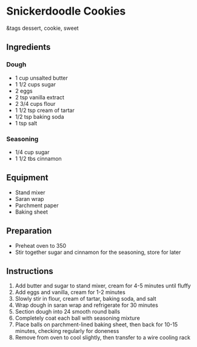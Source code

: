 # Snickerdoodle Cookies

&tags dessert, cookie, sweet

## Ingredients

### Dough

- 1 cup unsalted butter
- 1 1/2 cups sugar
- 2 eggs
- 2 tsp vanilla extract
- 2 3/4 cups flour
- 1 1/2 tsp cream of tartar
- 1/2 tsp baking soda
- 1 tsp salt

### Seasoning

- 1/4 cup sugar
- 1 1/2 tbs cinnamon

## Equipment

- Stand mixer
- Saran wrap
- Parchment paper
- Baking sheet

## Preparation

- Preheat oven to 350
- Stir together sugar and cinnamon for the seasoning, store for later

## Instructions

1. Add butter and sugar to stand mixer, cream for 4-5 minutes until fluffy
1. Add eggs and vanilla, cream for 1-2 minutes
1. Slowly stir in flour, cream of tartar, baking soda, and salt
1. Wrap dough in saran wrap and refrigerate for 30 minutes
1. Section dough into 24 smooth round balls
1. Completely coat each ball with seasoning mixture
1. Place balls on parchment-lined baking sheet, then back for 10-15 minutes, checking regularly for doneness
1. Remove from oven to cool slightly, then transfer to a wire cooling rack
